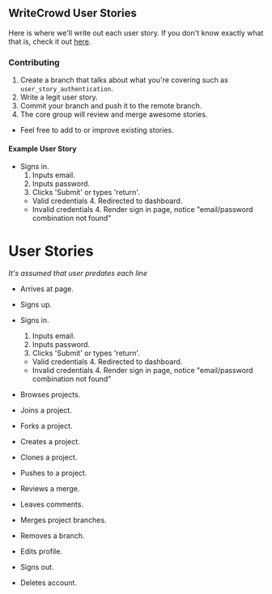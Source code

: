 ## WriteCrowd User Stories

Here is where we'll write out each user story. If you don't know exactly what that is, check it out [here](http://en.wikipedia.org/wiki/User_story).

### Contributing

1. Create a branch that talks about what you're covering such as `user_story_authentication`.
2. Write a legit user story.
3. Commit your branch and push it to the remote branch.
4. The core group will review and merge awesome stories.
  * Feel free to add to or improve existing stories.

#### Example User Story

* Signs in.
  1. Inputs email.
  2. Inputs password.
  3. Clicks 'Submit' or types 'return'.
  * Valid credentials
    4. Redirected to dashboard.
  * Invalid credentials
    4. Render sign in page, notice "email/password combination not found"
  
# User Stories
*It's assumed that user predates each line*

* Arrives at page.

* Signs up.

* Signs in.
  1. Inputs email.
  2. Inputs password.
  3. Clicks 'Submit' or types 'return'.
  * Valid credentials
    4. Redirected to dashboard.
  * Invalid credentials
    4. Render sign in page, notice "email/password combination not found"

* Browses projects.

* Joins a project.

* Forks a project.

* Creates a project.

* Clones a project.

* Pushes to a project.

* Reviews a merge.

* Leaves comments.

* Merges project branches.

* Removes a branch.

* Edits profile.

* Signs out.

* Deletes account.
